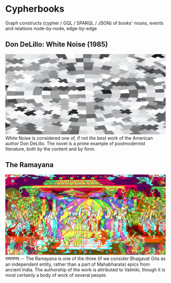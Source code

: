 # Cypherbooks

Graph constructs (cypher / GQL / SPARQL / JSON) of books' nouns, events and relations node-by-node, edge-by-edge

## Don DeLillo: White Noise (1985)

![](media/delillo_white_noise.png)
White Noise is considered one of, if not _the_ best work of the American author Don DeLillo. The novel is a prime example of postmodernist literature, both by the content and by form.

## The Ramayana

![](media/ramayana.png)
रामायणम् -- The Ramayana is one of the three (if we consider Bhagavat Gita as an independent entity, rather than a part of Mahabharata) epics from ancient India. The authorship of the work is attributed to Valmiki, though it is most certainly a body of work of several people.
